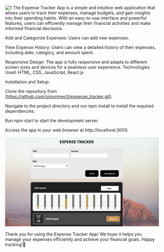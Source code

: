 <img width="1440" alt="1" src="https://github.com/simonmec0/expense_tracker/assets/100505278/e448a6cb-b4a2-4e35-8cfa-3897b026791f">
The Expense Tracker App is a simple and intuitive web application that allows users to track their expenses, manage budgets, and gain insights into their spending habits. With an easy-to-use interface and powerful features, users can efficiently manage their financial activities and make informed financial decisions.

Add and Categorize Expenses: Users can add new expenses.

View Expense History: Users can view a detailed history of their expenses, including date, category, and amount spent.

Responsive Design: The app is fully responsive and adapts to different screen sizes and devices for a seamless user experience.
Technologies Used:
HTML, CSS, JavaScript, React.js

Installation and Setup:

Clone the repository from [https://github.com/simonmec0/expense_tracker.git].

Navigate to the project directory and run npm install to install the required dependencies.

Run npm start to start the development server.

Access the app in your web browser at http://localhost:3000.

![image](demo_pic.jpg)

Thank you for using the Expense Tracker App!
We hope it helps you manage your expenses efficiently and achieve your financial goals.
Happy tracking!💸
